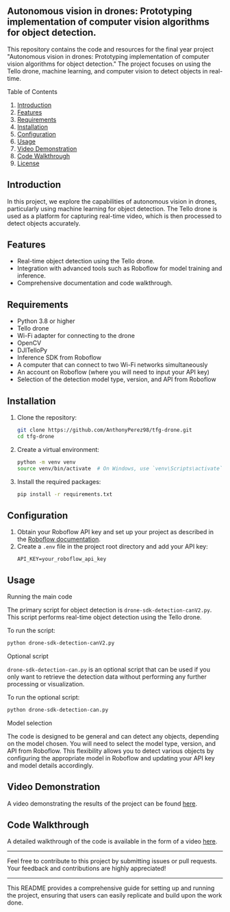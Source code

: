 <h2>Autonomous vision in drones: Prototyping implementation of computer vision algorithms for object detection.</h2>

This repository contains the code and resources for the final year project "Autonomous vision in drones: Prototyping implementation of computer vision algorithms for object detection." The project focuses on using the Tello drone, machine learning, and computer vision to detect objects in real-time.

Table of Contents

1. [Introduction](#introduction)
2. [Features](#features)
3. [Requirements](#requirements)
4. [Installation](#installation)
5. [Configuration](#configuration)
6. [Usage](#usage)
7. [Video Demonstration](#video-demonstration)
8. [Code Walkthrough](#code-walkthrough)
9. [License](#license)

## Introduction

In this project, we explore the capabilities of autonomous vision in drones, particularly using machine learning for object detection. The Tello drone is used as a platform for capturing real-time video, which is then processed to detect objects accurately.

## Features

- Real-time object detection using the Tello drone.
- Integration with advanced tools such as Roboflow for model training and inference.
- Comprehensive documentation and code walkthrough.

## Requirements

- Python 3.8 or higher
- Tello drone
- Wi-Fi adapter for connecting to the drone
- OpenCV
- DJITelloPy
- Inference SDK from Roboflow
- A computer that can connect to two Wi-Fi networks simultaneously
- An account on Roboflow (where you will need to input your API key)
- Selection of the detection model type, version, and API from Roboflow

## Installation

1. Clone the repository:
    ```sh
    git clone https://github.com/AnthonyPerez98/tfg-drone.git
    cd tfg-drone
    ```

2. Create a virtual environment:
    ```sh
    python -m venv venv
    source venv/bin/activate  # On Windows, use `venv\Scripts\activate`
    ```

3. Install the required packages:
    ```sh
    pip install -r requirements.txt
    ```

## Configuration

1. Obtain your Roboflow API key and set up your project as described in the [Roboflow documentation](https://roboflow.com/docs).
2. Create a `.env` file in the project root directory and add your API key:
    ```env
    API_KEY=your_roboflow_api_key
    ```

## Usage

Running the main code

The primary script for object detection is `drone-sdk-detection-canV2.py`. This script performs real-time object detection using the Tello drone.

To run the script:
```sh
python drone-sdk-detection-canV2.py
```

Optional script

`drone-sdk-detection-can.py` is an optional script that can be used if you only want to retrieve the detection data without performing any further processing or visualization.

To run the optional script:
```sh
python drone-sdk-detection-can.py
```

Model selection

The code is designed to be general and can detect any objects, depending on the model chosen. You will need to select the model type, version, and API from Roboflow. This flexibility allows you to detect various objects by configuring the appropriate model in Roboflow and updating your API key and model details accordingly.

## Video Demonstration

A video demonstrating the results of the project can be found [here](https://drive.google.com/file/d/1Dujp9PP1uPRzUcGb-uTcnFvODqBWAImF/view?usp=sharing).

## Code Walkthrough

A detailed walkthrough of the code is available in the form of a video [here](link_to_code_walkthrough).


---

Feel free to contribute to this project by submitting issues or pull requests. Your feedback and contributions are highly appreciated!

---

This README provides a comprehensive guide for setting up and running the project, ensuring that users can easily replicate and build upon the work done.
